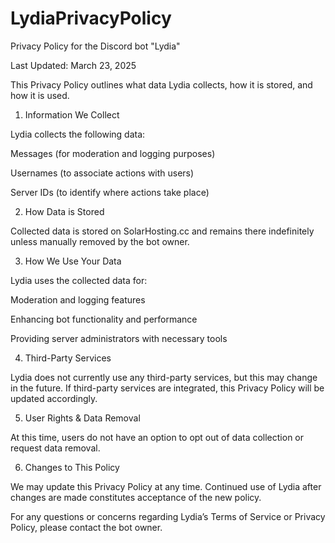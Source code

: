 # LydiaPrivacyPolicy
Privacy Policy for the Discord bot "Lydia"

Last Updated: March 23, 2025

This Privacy Policy outlines what data Lydia collects, how it is stored, and how it is used.

1. Information We Collect

Lydia collects the following data:

Messages (for moderation and logging purposes)

Usernames (to associate actions with users)

Server IDs (to identify where actions take place)

2. How Data is Stored

Collected data is stored on SolarHosting.cc and remains there indefinitely unless manually removed by the bot owner.

3. How We Use Your Data

Lydia uses the collected data for:

Moderation and logging features

Enhancing bot functionality and performance

Providing server administrators with necessary tools

4. Third-Party Services

Lydia does not currently use any third-party services, but this may change in the future. If third-party services are integrated, this Privacy Policy will be updated accordingly.

5. User Rights & Data Removal

At this time, users do not have an option to opt out of data collection or request data removal.

6. Changes to This Policy

We may update this Privacy Policy at any time. Continued use of Lydia after changes are made constitutes acceptance of the new policy.

For any questions or concerns regarding Lydia’s Terms of Service or Privacy Policy, please contact the bot owner.
